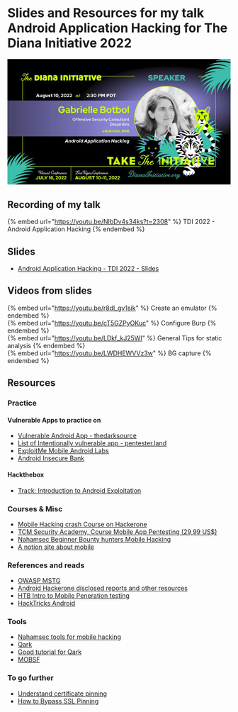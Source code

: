 # Slides and Resources for my talk Android Application Hacking for The Diana Initiative 2022

![Android Application Hacking - TDI 2022](../.res/2022-08-16-14-45-32.png)

## Recording of my talk

{% embed url="https://youtu.be/NIbDv4s34ks?t=2308" %} TDI 2022 - Android Application Hacking {% endembed %}  

## Slides

- [Android Application Hacking - TDI 2022 - Slides](https://github.com/CSbyGB/pentips/blob/main/.res/android-app.pdf)

## Videos from slides

{% embed url="https://youtu.be/r8dl_gv1sik" %} Create an emulator {% endembed %}  
{% embed url="https://youtu.be/cT5GZPyOKuc" %} Configure Burp {% endembed %}  
{% embed url="https://youtu.be/LDkf_kJ25WI" %} General Tips for static analysis {% endembed %}  
{% embed url="https://youtu.be/LWDHEWVVz3w" %} BG capture {% endembed %}  

## Resources

### Practice

#### Vulnerable Apps to practice on

- [Vulnerable Android App - thedarksource](https://thedarksource.com/vulnerable-android-apps/)
- [List of Intentionally vulnerable app - pentester.land](https://pentester.land/cheatsheets/2018/10/12/list-of-Intentionally-vulnerable-android-apps.html)
- [ExploitMe Mobile Android Labs](https://securitycompass.github.io/AndroidLabs/setup.html)
- [Android Insecure Bank](https://github.com/dineshshetty/Android-InsecureBankv2)

#### Hackthebox

- [Track: Introduction to Android Exploitation](https://app.hackthebox.com/tracks/Introduction-to-Android-Exploitation)

### Courses & Misc

- [Mobile Hacking crash Course on Hackerone](https://www.hacker101.com/sessions/mobile_crash_course)
- [TCM Security Academy, Course Mobile App Pentesting (29,99 US$)](https://academy.tcm-sec.com/p/mobile-application-penetration-testing)
- [Nahamsec Beginner Bounty hunters Mobile Hacking](https://github.com/nahamsec/Resources-for-Beginner-Bug-Bounty-Hunters/blob/master/assets/mobile.md)
- [A notion site about mobile](https://start.me/p/OmxRqE/mobile)

### References and reads

- [OWASP MSTG](https://github.com/OWASP/owasp-mstg/)
- [Android Hackerone disclosed reports and other resources](https://github.com/B3nac/Android-Reports-and-Resources)
- [HTB Intro to Mobile Peneration testing](https://www.hackthebox.com/blog/intro-to-mobile-pentesting)
- [HackTricks Android](https://book.hacktricks.xyz/mobile-apps-pentesting/android-checklist)

### Tools

- [Nahamsec tools for mobile hacking](https://github.com/nahamsec/Resources-for-Beginner-Bug-Bounty-Hunters/blob/master/assets/tools.md#Mobile-Hacking)
- [Qark](https://github.com/linkedin/qark)
- [Good tutorial for Qark](https://resources.infosecinstitute.com/topic/android-penetration-tools-walkthrough-series-qark/)
- [MOBSF](https://mobsf.github.io/docs/#/)

### To go further

- [Understand certificate pinning](https://littlemaninmyhead.wordpress.com/2020/06/08/understanding-certificate-pinning/)
- [How to Bypass SSL Pinning](https://youtu.be/SEySgg3vQjg)
